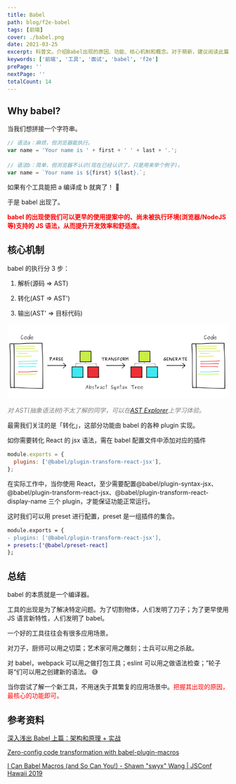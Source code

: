 ```yaml
---
title: Babel
path: blog/f2e-babel
tags: [前端]
cover: ./babel.png
date: 2021-03-25
excerpt: 科普文。介绍Babel出现的原因、功能、核心机制和概念。对于萌新，建议阅读此篇后再去官方文档学习使用。
keywords: ['前端', '工具', '面试', 'babel', 'f2e']
prePage: ''
nextPage: ''
totalCount: 14
---
```


## Why babel?

当我们想拼接一个字符串。

```javascript
// 语法a：麻烦，但浏览器能执行。
var name = 'Your name is ' + first + ' ' + last + '.';

// 语法b：简单，但浏览器不认识(现在已经认识了，只是用来举个例子)。
var name = `Your name is ${first} ${last}.`;
```

如果有个工具能把 a 编译成 b 就爽了！ 🤔

于是 babel 出现了。

**<font color="red">babel 的出现使我们可以更早的使用提案中的、尚未被执行环境(浏览器/NodeJS 等)支持的 JS 语法，从而提升开发效率和舒适度。</font>**

## 核心机制

babel 的执行分 3 步：

1. 解析(源码 => AST)

2. 转化(AST => AST')

3. 输出(AST' => 目标代码)

![](./process.webp)

<font color=grey>_对 AST(抽象语法树)不太了解的同学，可以在[AST Explorer](https://astexplorer.net/)上学习体验。_</font>

最需我们关注的是「转化」，这部分功能由 babel 的各种 plugin 实现。

如你需要转化 React 的 jsx 语法，需在 babel 配置文件中添加对应的插件

```javascript
module.exports = {
  plugins: ['@babel/plugin-transform-react-jsx'],
};
```

在实际工作中，当你使用 React，至少需要配置@babel/plugin-syntax-jsx、@babel/plugin-transform-react-jsx、@babel/plugin-transform-react-display-name 三个 plugin，才能保证功能正常运行。

这时我们可以用 preset 进行配置，preset 是一组插件的集合。

```diff
module.exports = {
- plugins: ['@babel/plugin-transform-react-jsx'],
+ presets:['@babel/preset-react]
};
```

## 总结

babel 的本质就是一个编译器。

工具的出现是为了解决特定问题。为了切割物体，人们发明了刀子；为了更早使用 JS 语言新特性，人们发明了 babel。

一个好的工具往往会有很多应用场景。

对刀子，厨师可以用之切菜；艺术家可用之雕刻；士兵可以用之杀敌。

对 babel，webpack 可以用之做打包工具；eslint 可以用之做语法检查；”轮子哥“们可以用之创建新的语法。 😅

当你尝试了解一个新工具，不用迷失于其繁复的应用场景中。<font color=red>把握其出现的原因，最核心的功能即可。</font>

## 参考资料

[深入浅出 Babel 上篇：架构和原理 + 实战](https://bobi.ink/2019/10/01/babel/)

[Zero-config code transformation with babel-plugin-macros](https://babeljs.io/blog/2017/09/11/zero-config-with-babel-macros)

[I Can Babel Macros (and So Can You!) - Shawn "swyx" Wang | JSConf Hawaii 2019](https://youtu.be/1WNT5RCENfo)
